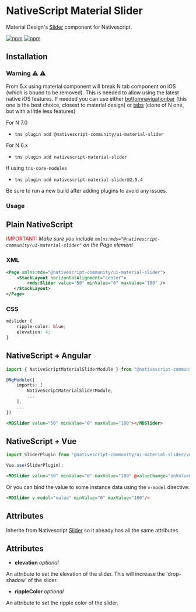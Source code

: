 # NativeScript Material Slider

Material Design's [Slider](https://material.io/components/sliders) component for Nativescript.

[![npm](https://img.shields.io/npm/v/@nativescript-community/ui-material-slider.svg)](https://www.npmjs.com/package/@nativescript-community/ui-material-slider)
[![npm](https://img.shields.io/npm/dt/@nativescript-community/ui-material-slider.svg?label=npm%20downloads)](https://www.npmjs.com/package/@nativescript-community/ui-material-slider)

## Installation

### Warning :warning: :warning: 
From 5.x using material component will break N tab component on iOS (which is bound to be removed). This is needed to allow using the latest native iOS features. If needed you can use either [bottomnavigationbar](https://www.npmjs.com/package/nativescript-material-bottomnavigationbar) (this one is the best choice, closest to material design) or [tabs](https://www.npmjs.com/package/nativescript-material-tabs) (clone of N one, but with a little less features)

For N 7.0
* `tns plugin add @nativescript-community/ui-material-slider`

For N 6.x
* `tns plugin add nativescript-material-slider`

If using ```tns-core-modules```
* `tns plugin add nativescript-material-slider@2.5.4`

Be sure to run a new build after adding plugins to avoid any issues.

### Usage


## Plain NativeScript

<span style="color:red">IMPORTANT: </span>_Make sure you include `xmlns:mds="@nativescript-community/ui-material-slider"` on the Page element_

### XML

```XML
<Page xmlns:mds="@nativescript-community/ui-material-slider">
    <StackLayout horizontalAlignment="center">
        <mds:Slider value="50" minValue="0" maxValue="100" />
   </StackLayout>
</Page>
```

### CSS

```CSS
mdslider {
    ripple-color: blue;
    elevation: 4;
}
```

## NativeScript + Angular

```typescript
import { NativeScriptMaterialSliderModule } from "@nativescript-community/ui-material-slider/angular";

@NgModule({
    imports: [
        NativeScriptMaterialSliderModule,
        ...
    ],
    ...
})
```

```html
<MDSlider value="50" minValue="0" maxValue="100"></MDSlider>
```

## NativeScript + Vue

```javascript
import SliderPlugin from '@nativescript-community/ui-material-slider/vue';

Vue.use(SliderPlugin);
```

```html
<MDSlider value="50" minValue="0" maxValue="100" @valueChange="onValueChanged"/>
```

Or you can bind the value to some instance data using the `v-model` directive:

```html
<MDSlider v-model="value" minValue="0" maxValue="100"/>
```

## Attributes

Inherite from Nativescript [Slider](https://docs.nativescript.org/ui/ns-ui-widgets/slider) so it already has all the same attributes

## Attributes

* **elevation** _optional_

An attribute to set the elevation of the slider. This will increase the 'drop-shadow' of the slider.

* **rippleColor** _optional_

An attribute to set the ripple color of the slider.
